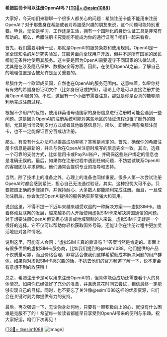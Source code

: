 **希腊註冊卡可以注册OpenAI吗？[[TG💪+ @esim1088](https://t.me/s/esim1088)]**

大家好，今天咱们来聊聊一个很多人都关心的问题：希腊注册卡能不能用来注册OpenAI？对于那些身在希腊或者对希腊感兴趣的朋友来说，这个问题可能特别重要。毕竟，无论是学习、工作还是生活，拥有一个国际化的身份认证工具是非常有帮助的。那么，希腊注册卡究竟能不能成为你的通行证呢？咱们一起来看看。

首先，我们需要明确一点，那就是OpenAI的服务条款和使用规则。OpenAI是一家全球知名的AI研究实验室，其服务面向全球用户开放，但并不是所有国家的居民都能无条件地使用其服务。这主要是因为OpenAI需要遵守不同国家的法律法规，尤其是在涉及隐私保护、数据安全等方面。因此，在使用OpenAI之前，了解自己的地理位置是否被允许是至关重要的。

希腊作为一个欧盟成员国，自然也在OpenAI的服务范围内。这意味着，如果你持有有效的希腊身份证明文件（比如身份证或护照），理论上你是可以直接注册并使用OpenAI服务的。不过，这里有一个小细节需要注意，那就是你是否真的能够顺利地完成注册过程。

根据不少用户的反馈，使用非英语母语国家的身份信息进行注册时可能会遇到一些问题。这是因为OpenAI的注册系统可能对某些地区的验证流程设置了额外的限制，尤其是当涉及到支付方式或者其他敏感信息时。所以，即使你拥有希腊注册卡，也不一定能保证百分百成功注册。

那么，有没有什么办法可以提高成功率呢？答案是肯定的。首先，确保你的希腊注册卡信息是最新的，并且与你在OpenAI注册时填写的信息完全一致。其次，选择一个可靠的支付方式，比如信用卡或PayPal账户，并确保这些账户绑定的信息也是准确无误的。最后，如果你在注册过程中遇到任何问题，不妨尝试联系OpenAI的客服团队寻求帮助。他们通常会提供专业的指导和支持。

当然，除了技术上的准备之外，心理上的准备也同样重要。很多人第一次尝试注册OpenAI时都会感到紧张，担心自己无法通过验证。其实，这种担忧大可不必。只要按照正确的步骤操作，并保持耐心，大多数人都能顺利完成注册。而且，一旦成功注册后，你会发现OpenAI提供的服务确实非常强大和实用。

说到这里，不得不提一下近年来越来越受欢迎的一种解决方案——虚拟SIM卡。随着移动互联网的发展，越来越多的人开始使用虚拟SIM卡来解决跨国通信的问题。对于想要注册OpenAI但又担心语言或地域限制的人来说，虚拟SIM卡无疑是一个很好的选择。它不仅可以帮助你轻松获取国外号码，还能让你在注册过程中更加灵活地应对各种情况。

说到这里，可能有人会问：“虚拟SIM卡真的靠谱吗？”答案当然是肯定的。市面上有很多优质的虚拟SIM卡服务商，比如我们提到的@esim1088。他们提供的产品不仅质量可靠，而且价格合理，非常适合像我们这样希望低成本解决问题的用户群体。如果你对虚拟SIM卡感兴趣的话，不妨去他们的官方频道了解一下，说不定会有意想不到的收获哦！

总之，希腊注册卡是可以用来注册OpenAI的，但具体能否成功还需要看个人的具体情况。如果你已经做好了充分的准备，并且愿意花时间去尝试，相信最终一定能够实现自己的目标。同时，也不要忘了关注像@esim1088这样的优质资源，它们会在关键时刻为你提供有力的支持。

最后，再次强调一下，无论你身处何地，只要有一颗积极向上的心，就没有什么困难是克服不了的！希望每一位读者都能早日享受到OpenAI带来的便利与乐趣。祝大家好运，咱们下次再见！

[[TG💪+ @esim1088](https://t.me/s/esim1088) ![Image](https://i.postimg.cc/4NQfJmqS/Snipaste-2025-05-13-00-14-12.png)]